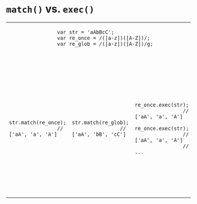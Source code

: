# `match()` vs. `exec()`

<table>
	<tr>
		<td colspan="4">
			<code>
				var str = 'aAbBcC';
				var re_once = /([a-z])([A-Z])/;
				var re_glob = /([a-z])([A-Z])/g;
			</code>
		</td>
	</tr>
	<tr>
		<td>
			<code>
				str.match(re_once);
				// ['aA', 'a', 'A']
			</code>
		</td>
		<td>
			<code>
				str.match(re_glob);
				// ['aA', 'bB', 'cC']
			</code>
		</td>
		<td>
			<code>
				re_once.exec(str);
				// ['aA', 'a', 'A']
				re_once.exec(str);
				// ['aA', 'a', 'A']
				// ...
			</code>
		</td>
		<td>
			<code>
				re_glob.exec(str);
				// ['aA', 'a', 'A']
				re_glob.exec(str);
				// ['bB', 'b', 'B']
				re_glob.exec(str);
				// ['cC', 'c', 'C']
				re_glob.exec(str);
				// null
				re_glob.exec(str);
				// ['aA', 'a', 'A']
				// ...
			</code>
		</td>
	</tr>
</table>
